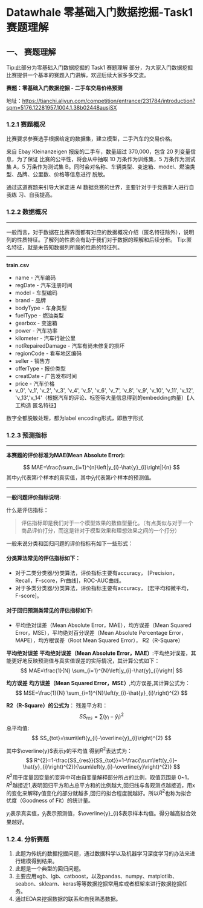 # Datawhale 零基础入门数据挖掘-Task1 赛题理解

## 一、 赛题理解

Tip:此部分为零基础入门数据挖掘的 Task1 赛题理解 部分，为大家入门数据挖掘比赛提供一个基本的赛题入门讲解，欢迎后续大家多多交流。

**赛题：零基础入门数据挖掘 - 二手车交易价格预测**

地址：https://tianchi.aliyun.com/competition/entrance/231784/introduction?spm=5176.12281957.1004.1.38b02448ausjSX

### 1.2.1 赛题概况
比赛要求参赛选手根据给定的数据集，建立模型，二手汽车的交易价格。

来自 Ebay Kleinanzeigen 报废的二手车，数量超过 370,000，包含 20 列变量信息，为了保证
比赛的公平性，将会从中抽取 10 万条作为训练集，5 万条作为测试集 A，5 万条作为测试集
B。同时会对名称、车辆类型、变速箱、model、燃油类型、品牌、公里数、价格等信息进行
脱敏。


通过这道赛题来引导大家走进 AI 数据竞赛的世界，主要针对于于竞赛新人进行自我练
习、自我提高。
 
### 1.2.2 数据概况

---
一般而言，对于数据在比赛界面都有对应的数据概况介绍（匿名特征除外），说明列的性质特征。了解列的性质会有助于我们对于数据的理解和后续分析。
Tip:匿名特征，就是未告知数据列所属的性质的特征列。

---
**train.csv**
* name - 汽车编码
* regDate - 汽车注册时间
* model - 车型编码
* brand - 品牌
* bodyType - 车身类型
* fuelType - 燃油类型
* gearbox - 变速箱
* power - 汽车功率
* kilometer - 汽车行驶公里
* notRepairedDamage - 汽车有尚未修复的损坏
* regionCode - 看车地区编码
* seller - 销售方
* offerType - 报价类型
* creatDate - 广告发布时间
* price - 汽车价格
* v_0', 'v_1', 'v_2', 'v_3', 'v_4', 'v_5', 'v_6', 'v_7', 'v_8', 'v_9', 'v_10', 'v_11', 'v_12', 'v_13','v_14'（根据汽车的评论、标签等大量信息得到的embedding向量）【人工构造 匿名特征】
　
 
数字全都脱敏处理，都为label encoding形式，即数字形式

### 1.2.3 预测指标

---

**本赛题的评价标准为MAE(Mean Absolute Error):**

$$
MAE=\frac{\sum_{i=1}^{n}\left|y_{i}-\hat{y}_{i}\right|}{n}
$$
其中$y_{i}$代表第$i$个样本的真实值，其中$\hat{y}_{i}$代表第$i$个样本的预测值。

---
**一般问题评价指标说明:**

什么是评估指标：

>评估指标即是我们对于一个模型效果的数值型量化。（有点类似与对于一个商品评价打分，而这是针对于模型效果和理想效果之间的一个打分）

一般来说分类和回归问题的评价指标有如下一些形式：

#### 分类算法常见的评估指标如下：
* 对于二类分类器/分类算法，评价指标主要有accuracy， [Precision，Recall，F-score，Pr曲线]，ROC-AUC曲线。
* 对于多类分类器/分类算法，评价指标主要有accuracy， [宏平均和微平均，F-score]。

#### 对于回归预测类常见的评估指标如下:
* 平均绝对误差（Mean Absolute Error，MAE），均方误差（Mean Squared Error，MSE），平均绝对百分误差（Mean Absolute Percentage Error，MAPE），均方根误差（Root Mean Squared Error）， R2（R-Square）

**平均绝对误差**
**平均绝对误差（Mean Absolute Error，MAE）**:平均绝对误差，其能更好地反映预测值与真实值误差的实际情况，其计算公式如下：
$$
MAE=\frac{1}{N} \sum_{i=1}^{N}\left|y_{i}-\hat{y}_{i}\right|
$$

**均方误差**
**均方误差（Mean Squared Error，MSE）**,均方误差,其计算公式为：
$$
MSE=\frac{1}{N} \sum_{i=1}^{N}\left(y_{i}-\hat{y}_{i}\right)^{2}
$$

**R2（R-Square）的公式为**：
残差平方和：
$$
SS_{res}=\sum\left(y_{i}-\hat{y}_{i}\right)^{2}
$$
总平均值:
$$
SS_{tot}=\sum\left(y_{i}-\overline{y}_{i}\right)^{2}
$$

其中$\overline{y}$表示$y$的平均值
得到$R^2$表达式为：
$$
R^{2}=1-\frac{SS_{res}}{SS_{tot}}=1-\frac{\sum\left(y_{i}-\hat{y}_{i}\right)^{2}}{\sum\left(y_{i}-\overline{y}\right)^{2}}
$$
$R^2$用于度量因变量的变异中可由自变量解释部分所占的比例，取值范围是 0~1，$R^2$越接近1,表明回归平方和占总平方和的比例越大,回归线与各观测点越接近，用x的变化来解释y值变化的部分就越多,回归的拟合程度就越好。所以$R^2$也称为拟合优度（Goodness of Fit）的统计量。

$y_{i}$表示真实值，$\hat{y}_{i}$表示预测值，$\overline{y}_{i}$表示样本均值。得分越高拟合效果越好。

### 1.2.4. 分析赛题

1. 此题为传统的数据挖掘问题，通过数据科学以及机器学习深度学习的办法来进行建模得到结果。
2. 此题是一个典型的回归问题。
3. 主要应用xgb、lgb、catboost，以及pandas、numpy、matplotlib、seabon、sklearn、keras等等数据挖掘常用库或者框架来进行数据挖掘任务。
4. 通过EDA来挖掘数据的联系和自我熟悉数据。
